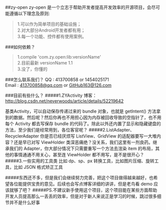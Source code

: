 ##zy-open
zy-open 是一个立志于帮助开发者提高开发效率的开源项目，会尽可能遵循以下理念及原则:
>1.可以作为简单项目的基础设施；</br>
>2.对大部分Android开发者都有用；</br>
>3.每一个功能、控件都有使用案例。</br>

###如何依赖？
>1.compile 'com.zy.open:lib:versionName'</br>
>2.目前最新 versionName 1.1</br>
>3.没了，你懂的</br>
>

###怎么联系我们？
QQ : 413700858 or 1454025171</br>
Email : 413700858@qq.com or GitHub163@126.com

###目前有些什么？
#####1.ZYActivity
博客：http://blog.csdn.net/neverwoods/article/details/52219642

基类Activity，可以自动保存传递过来的 bundle 对象，也就是 getIntent() 方法拿到的数据。然后呢？然后你再也不用担心因为内存被回收导致的空指针了，也不用每个 Activity 都去写保存 bundle 的代码了。除此以外还内置了显示和隐藏键盘的方法，至少我们是经常用到，各位客官呢？
#####2.ListAdapter、RecyclerAdapter
你是否已经厌烦写 ListView、GridView 的适配器要写一大堆内容？还是早已对写 ViewHolder 类深恶痛绝？没关系，我们这里有一剂良药。继承我们的 Adapter，你大部分情况下只需要重写一个方法去渲染 item 的布局，其他的事情通通不用关心，甚至连 ViewHolder 都不用写，是不是很开心？
#####3.一些实用的工具类
比如 dp、sp、px 转换工具，比如图片压缩、旋转工具，比如 JSON 格式矫正工具

#####东西还不多，但是我们会继续努力完善，把这个项目做得越来越好，也希望各位能提供宝贵的意见。后续也会写点博客详细的讲讲，但是老鸟看 demo 应该就够了吧？
#####PS.不建议新手使用这个项目，这个项目能在某些方面帮助开发人员提高那么一丢丢的效率，但是对于新人来说正是学习的时候，跳过很多细节并不是什么好事


